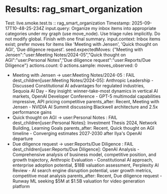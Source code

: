 # Results: rag_smart_organization
Test: live.smoke.test.ts :: rag_smart_organization
Timestamp: 2025-09-17T10-48-25-234Z
input.query: Organize my inbox items into appropriate categories under my graph (use move_node). Use triage rules implicitly. Do not modify global. Finish with one final summary.
input.context: Inbox items exist; prefer moves for items like 'Meeting with Jensen', 'Quick thought on AGI', 'Due diligence request'.
seed.expectedMoves: {"Meeting with Jensen":"user:Meeting Notes/2024-05","Quick thought on AGI":"user:Personal Notes","Due diligence request":"user:Reports/Due Diligence"}
actions.count: 0
actions.sample: 
moves_observed: 0
- Meeting with Jensen -> user:Meeting Notes/2024-05 : FAIL
  dest_children[user:Meeting Notes/2024-05]: Anthropic Leadership - Discussed Constitutional AI advantages for regulated industries, Sequoia AI Day - Key insight: winner-take-most dynamics in vertical AI markets, OpenAI Developer Conference - GPT-5 multimodal capabilities impressive, API pricing competitive
  parents_after: Recent, Meeting with Jensen - NVIDIA AI Summit discussing Blackwell architecture and 2.5x performance gains
- Quick thought on AGI -> user:Personal Notes : FAIL
  dest_children[user:Personal Notes]: Investment Thesis 2024, Network Building, Learning Goals
  parents_after: Recent, Quick thought on AGI timeline - Converging estimates 2027-2030 after Ilya's OpenAI departure
- Due diligence request -> user:Reports/Due Diligence : FAIL
  dest_children[user:Reports/Due Diligence]: OpenAI Analysis - Comprehensive analysis of business model, competitive position, and growth trajectory, Anthropic Evaluation - Constitutional AI approach, enterprise adoption potential, $18B valuation assessment, Perplexity AI Review - AI search engine disruption potential, user growth metrics, competitive moat analysis
  parents_after: Recent, Due diligence request - Runway ML seeking $5M at $1.5B valuation for video generation platform
